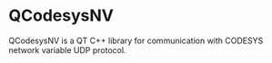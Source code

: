 # QCodesysNV
QCodesysNV is a QT C++ library for communication with CODESYS network variable UDP protocol.
